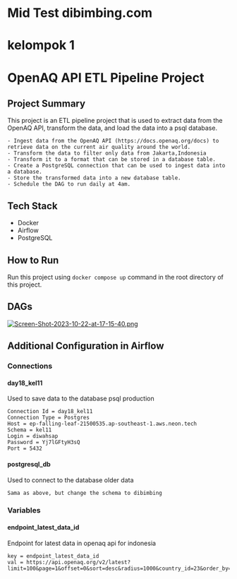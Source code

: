 # Mid Test dibimbing.com
# kelompok 1
# OpenAQ API ETL Pipeline Project

## Project Summary
This project is an ETL pipeline project that is used to extract data from the OpenAQ API, transform the data, and load the data into a  psql database. 
```
- Ingest data from the OpenAQ API (https://docs.openaq.org/docs) to retrieve data on the current air quality around the world.
- Transform the data to filter only data from Jakarta,Indonesia
- Transform it to a format that can be stored in a database table.
- Create a PostgreSQL connection that can be used to ingest data into a database.
- Store the transformed data into a new database table.
- Schedule the DAG to run daily at 4am.
```

## Tech Stack
- Docker
- Airflow
- PostgreSQL

## How to Run
Run this project using `docker compose up` command in the root directory of this project.

## DAGs
[![Screen-Shot-2023-10-22-at-17-15-40.png](https://i.postimg.cc/c4cDmmqC/Screen-Shot-2023-10-22-at-17-15-40.png)](https://postimg.cc/4mmb4pxR)

## Additional Configuration in Airflow
### Connections
#### day18_kel11
Used to save data to the database psql production
```
Connection Id = day18_kel11
Connection Type = Postgres
Host = ep-falling-leaf-21500535.ap-southeast-1.aws.neon.tech
Schema = kel11
Login = diwahsap
Password = Yj7lGFtyH3sQ
Port = 5432
```
#### postgresql_db
Used to connect to the database older data
```
Sama as above, but change the schema to dibimbing
```
### Variables
#### endpoint_latest_data_id
Endpoint for latest data in openaq api for indonesia
```
key = endpoint_latest_data_id
val = https://api.openaq.org/v2/latest?limit=100&page=1&offset=0&sort=desc&radius=1000&country_id=23&order_by=lastUpdated&dump_raw=false
```
